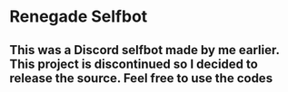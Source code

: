 # Renegade Selfbot

## This was a Discord selfbot made by me earlier. This project is discontinued so I decided to release the source. Feel free to use the codes
